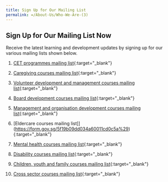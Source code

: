 ```yaml
---
title: Sign Up for Our Mailing List
permalink: =/About-Us/Who-We-Are-(3)
---
```


## **Sign Up for Our Mailing List Now**

Receive the latest learning and development updates by signing up for our various mailing lists shown below.

1.  [CET programmes mailing list](https://form.gov.sg/5f19b046fd23f90011ba7246){:target="_blank"}    
    
2.  [Caregiving courses mailing list](https://form.gov.sg/5f19b056d034a60011cd0c42){:target="_blank"}    
    
3.  [Volunteer development and management courses mailing list](https://form.gov.sg/5f19b06fd034a60011cd0c4){:target="_blank"}    
    
4.  [Board development courses mailing list](https://form.gov.sg/5f19b07efd23f90011ba727c){:target="_blank"}    
    
5.  [Management and organisation development courses mailing list](https://form.gov.sg/5f19b08c39e00f0011b7ad5a){:target="_blank"}    
    
6.  [Eldercare courses mailing list]](https://form.gov.sg/5f19b09dd034a60011cd0c5a%29){:target="_blank"} 
    
7.  [Mental health courses mailing list](https://form.gov.sg/5f19b0a9adf7da001231b33b){:target="_blank"}    
    
8.  [Disability courses mailing list](https://form.gov.sg/5f19b0b7d034a60011cd0c64){:target="_blank"}    
    
9.  [Children, youth and family courses mailing list](https://form.gov.sg/5f19b0c4d034a60011cd0c6c){:target="_blank"}    
    
10.  [Cross sector courses mailing list](https://form.gov.sg/5f19b01efd23f90011ba723a){:target="_blank"}    
